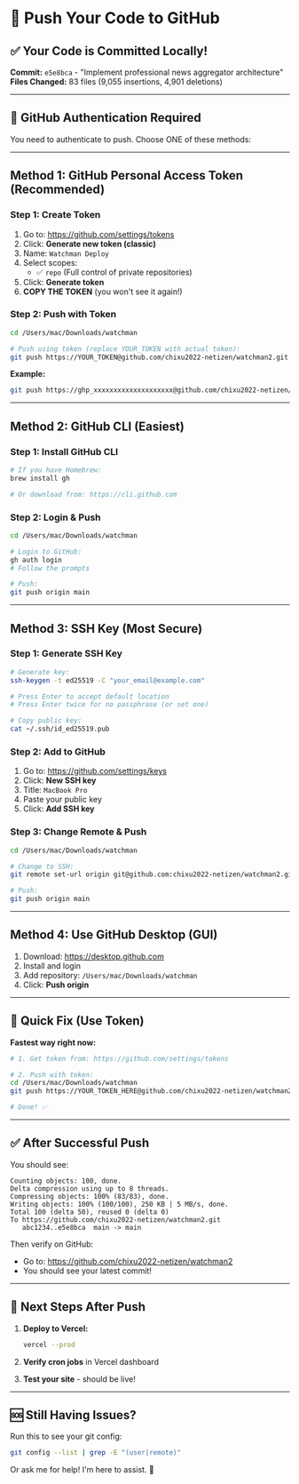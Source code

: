 # 🚀 Push Your Code to GitHub

## ✅ Your Code is Committed Locally!

**Commit:** `e5e8bca` - "Implement professional news aggregator architecture"  
**Files Changed:** 83 files (9,055 insertions, 4,901 deletions)

---

## 🔐 GitHub Authentication Required

You need to authenticate to push. Choose ONE of these methods:

---

## **Method 1: GitHub Personal Access Token (Recommended)**

### Step 1: Create Token

1. Go to: https://github.com/settings/tokens
2. Click: **Generate new token (classic)**
3. Name: `Watchman Deploy`
4. Select scopes:
   - ✅ `repo` (Full control of private repositories)
5. Click: **Generate token**
6. **COPY THE TOKEN** (you won't see it again!)

### Step 2: Push with Token

```bash
cd /Users/mac/Downloads/watchman

# Push using token (replace YOUR_TOKEN with actual token):
git push https://YOUR_TOKEN@github.com/chixu2022-netizen/watchman2.git main
```

**Example:**
```bash
git push https://ghp_xxxxxxxxxxxxxxxxxxxx@github.com/chixu2022-netizen/watchman2.git main
```

---

## **Method 2: GitHub CLI (Easiest)**

### Step 1: Install GitHub CLI

```bash
# If you have Homebrew:
brew install gh

# Or download from: https://cli.github.com
```

### Step 2: Login & Push

```bash
cd /Users/mac/Downloads/watchman

# Login to GitHub:
gh auth login
# Follow the prompts

# Push:
git push origin main
```

---

## **Method 3: SSH Key (Most Secure)**

### Step 1: Generate SSH Key

```bash
# Generate key:
ssh-keygen -t ed25519 -C "your_email@example.com"

# Press Enter to accept default location
# Press Enter twice for no passphrase (or set one)

# Copy public key:
cat ~/.ssh/id_ed25519.pub
```

### Step 2: Add to GitHub

1. Go to: https://github.com/settings/keys
2. Click: **New SSH key**
3. Title: `MacBook Pro`
4. Paste your public key
5. Click: **Add SSH key**

### Step 3: Change Remote & Push

```bash
cd /Users/mac/Downloads/watchman

# Change to SSH:
git remote set-url origin git@github.com:chixu2022-netizen/watchman2.git

# Push:
git push origin main
```

---

## **Method 4: Use GitHub Desktop (GUI)**

1. Download: https://desktop.github.com
2. Install and login
3. Add repository: `/Users/mac/Downloads/watchman`
4. Click: **Push origin**

---

## 🎯 Quick Fix (Use Token)

**Fastest way right now:**

```bash
# 1. Get token from: https://github.com/settings/tokens

# 2. Push with token:
cd /Users/mac/Downloads/watchman
git push https://YOUR_TOKEN_HERE@github.com/chixu2022-netizen/watchman2.git main

# Done! ✅
```

---

## ✅ After Successful Push

You should see:

```
Counting objects: 100, done.
Delta compression using up to 8 threads.
Compressing objects: 100% (83/83), done.
Writing objects: 100% (100/100), 250 KB | 5 MB/s, done.
Total 100 (delta 50), reused 0 (delta 0)
To https://github.com/chixu2022-netizen/watchman2.git
   abc1234..e5e8bca  main -> main
```

Then verify on GitHub:
- Go to: https://github.com/chixu2022-netizen/watchman2
- You should see your latest commit!

---

## 🚀 Next Steps After Push

1. **Deploy to Vercel:**
   ```bash
   vercel --prod
   ```

2. **Verify cron jobs** in Vercel dashboard

3. **Test your site** - should be live!

---

## 🆘 Still Having Issues?

Run this to see your git config:

```bash
git config --list | grep -E "(user|remote)"
```

Or ask me for help! I'm here to assist. 🤝
